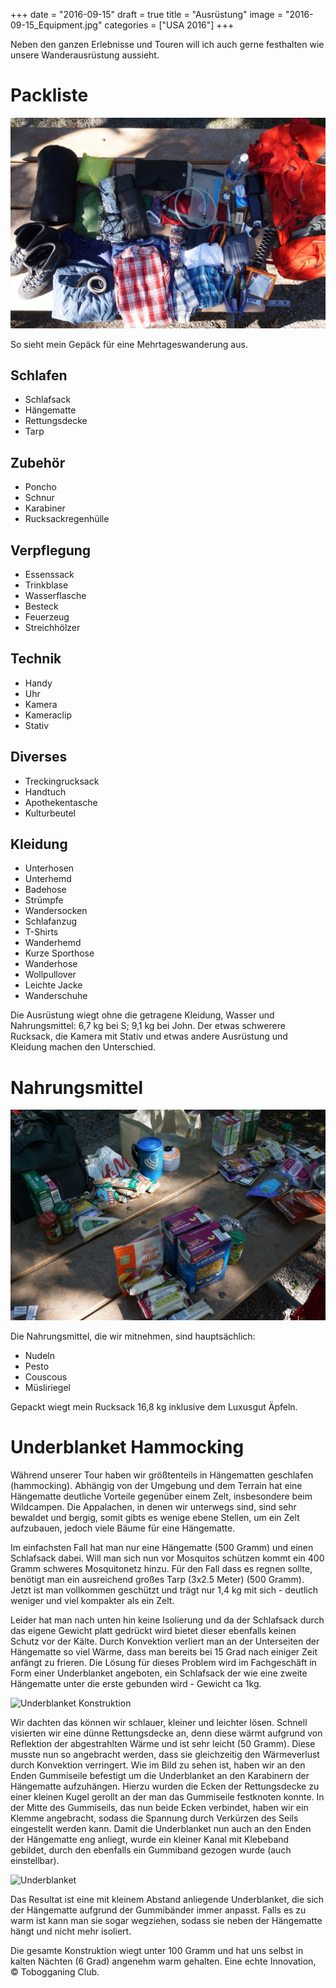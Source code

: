 +++
date = "2016-09-15"
draft = true
title = "Ausrüstung"
image = "2016-09-15_Equipment.jpg"
categories = ["USA 2016"]
+++

Neben den ganzen Erlebnisse und Touren
will ich auch gerne festhalten wie unsere
Wanderausrüstung aussieht. 

# Packliste

![Ausrüstung](/images/2016-09-15_Equipment.jpg)

So sieht mein Gepäck für eine 
Mehrtageswanderung aus. 

## Schlafen

- Schlafsack
- Hängematte
- Rettungsdecke
- Tarp

## Zubehör

- Poncho
- Schnur
- Karabiner
- Rucksackregenhülle

## Verpflegung

- Essenssack
- Trinkblase
- Wasserflasche
- Besteck
- Feuerzeug
- Streichhölzer

## Technik

- Handy
- Uhr
- Kamera
- Kameraclip
- Stativ

## Diverses

- Treckingrucksack
- Handtuch
- Apothekentasche
- Kulturbeutel

## Kleidung

- Unterhosen
- Unterhemd
- Badehose
- Strümpfe
- Wandersocken
- Schlafanzug
- T-Shirts
- Wanderhemd
- Kurze Sporthose
- Wanderhose
- Wollpullover
- Leichte Jacke
- Wanderschuhe

Die Ausrüstung wiegt ohne die getragene 
Kleidung, Wasser und Nahrungsmittel: 
6,7 kg bei S; 9,1 kg bei John. 
Der etwas schwerere Rucksack, 
die Kamera mit Stativ und etwas andere 
Ausrüstung und Kleidung machen den 
Unterschied. 

# Nahrungsmittel

![Nahrungsmittel](/images/2016-09-15_Nahrungsmittel.jpg)

Die Nahrungsmittel, die wir mitnehmen, sind
hauptsächlich:
- Nudeln 
- Pesto
- Couscous
- Müsliriegel

Gepackt wiegt mein Rucksack 16,8 kg 
inklusive dem Luxusgut Äpfeln. 

# Underblanket Hammocking

Während unserer Tour haben wir größtenteils in Hängematten geschlafen (hammocking). Abhängig von der Umgebung und dem Terrain hat eine Hängematte deutliche Vorteile gegenüber einem Zelt, insbesondere beim Wildcampen. Die Appalachen, in denen wir unterwegs sind, sind sehr bewaldet und bergig, somit gibts es wenige ebene Stellen, um ein Zelt aufzubauen, jedoch viele Bäume für eine Hängematte. 

Im einfachsten Fall hat man nur eine Hängematte (500 Gramm) und einen Schlafsack dabei. Will man sich nun vor Mosquitos schützen kommt ein 400 Gramm schweres Mosquitonetz hinzu. Für den Fall dass es regnen sollte, benötigt man ein ausreichend großes Tarp (3x2.5 Meter) (500 Gramm). Jetzt ist man vollkommen geschützt und trägt nur 1,4 kg mit sich - deutlich weniger und viel kompakter als ein Zelt. 

Leider hat man nach unten hin keine Isolierung und da der Schlafsack durch das eigene Gewicht platt gedrückt wird bietet dieser ebenfalls keinen Schutz vor der Kälte. Durch Konvektion verliert man an der Unterseiten der Hängematte so viel Wärme, dass man bereits bei 15 Grad nach einiger Zeit anfängt zu frieren. 
Die Lösung für dieses Problem wird im Fachgeschäft in Form einer Underblanket angeboten, ein Schlafsack der wie eine zweite Hängematte unter die erste gebunden wird - Gewicht ca 1kg. 

![Underblanket Konstruktion](/images/2016-09-11_Underblanket-Construction.jpg)

Wir dachten das können wir schlauer, kleiner und leichter lösen. Schnell visierten wir eine dünne Rettungsdecke an, denn diese wärmt aufgrund von Reflektion der abgestrahlten Wärme und ist sehr leicht (50 Gramm). 
Diese musste nun so angebracht werden, dass sie gleichzeitig den Wärmeverlust durch Konvektion verringert.
Wie im Bild zu sehen ist, haben wir an den Enden Gummiseile befestigt um die Underblanket an den Karabinern der Hängematte aufzuhängen. Hierzu wurden die Ecken der Rettungsdecke zu einer kleinen Kugel gerollt an der man das Gummiseile festknoten konnte. In der Mitte des Gummiseils, das nun beide Ecken verbindet, haben wir ein Klemme angebracht, sodass die Spannung durch Verkürzen des Seils eingestellt werden kann. 
Damit die Underblanket nun auch an den Enden der Hängematte eng anliegt, wurde ein kleiner Kanal mit Klebeband gebildet, durch den ebenfalls ein Gummiband gezogen wurde (auch einstellbar).  

![Underblanket](/images/2016-09-11_Underblanket.jpg)

Das Resultat ist eine mit kleinem Abstand anliegende Underblanket, die sich der Hängematte aufgrund der Gummibänder immer anpasst. Falls es zu warm ist kann man sie sogar wegziehen, sodass sie neben der Hängematte hängt und nicht mehr isoliert. 

Die gesamte Konstruktion wiegt unter 100 Gramm und hat uns selbst in kalten Nächten (6 Grad) angenehm warm gehalten.
Eine echte Innovation, © Tobogganing Club.
